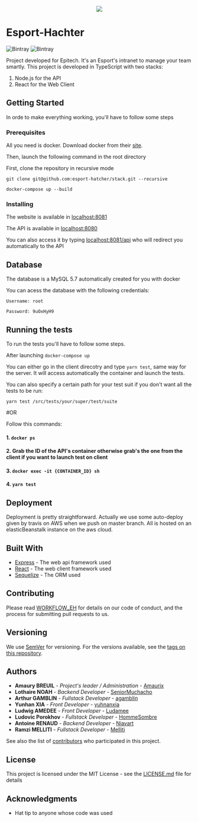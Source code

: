 
<p align="center"> 
	<img src="https://i.postimg.cc/T196WcHf/logo-4.png">
</p>

# Esport-Hachter

![Bintray](https://img.shields.io/static/v1.svg?label=Vers&message=1.0.0&color=9cf)
![Bintray](https://img.shields.io/static/v1.svg?label=Build&message=Passing&color=<green>)

Project developed for Epitech. It's an Esport's intranet to manage your team smartly. This project is developed in TypeScript with two stacks:

1. 	Node.js for the API
2. React for the Web Client

## Getting Started

In orde to make everything working, you'll have to follow some steps

### Prerequisites

All you need is docker. Download docker from their [site](https://www.docker.com/get-started).

Then, launch the following command in the root directory

First, clone the repository in recursive mode
```
git clone git@github.com:esport-hatcher/stack.git --recursive
```

```
docker-compose up --build
```

### Installing

The website is available in [localhost:8081](http://localhost:8081)

The API is available in [localhost:8080](http://localhost:8080)

You can also access it by typing [localhost:8081/api](http://localhost:8081/api/) who will redirect you automatically to the API

## Database

The database is a MySQL 5.7 automatically created for you with docker


You can acess the database with the following credentials:

	Username: root
	
	Password: 9uOxHyH9

## Running the tests

To run the tests you'll have to follow some steps.

After launching 
```docker-compose up```

You can either go in the client direcotry and type ``yarn test``, same way for the server.
It will access automatically the container and launch the tests.

You can also specify a certain path for your test suit if you don't want all the tests to be run:

```yarn test /src/tests/your/super/test/suite```


#OR


Follow this commands:

#### 1. ```docker ps```
#### 2. Grab the ID of the API's container otherwise grab's the one from the client if you want to launch test on client
#### 3. ```docker exec -it {CONTAINER_ID} sh```
#### 4. ```yarn test```


## Deployment

Deployment is pretty straightforward. Actually we use some auto-deploy given by travis on AWS when we push on master branch. All is hosted on an elasticBeanstalk instance on the aws cloud.

## Built With

* [Express](http://expressjs.com/) - The web api framework used
* [React](https://reactjs.org/) - The web client framework used
* [Sequelize](http://docs.sequelizejs.com/) - The ORM used

## Contributing

Please read [WORKFLOW_EH](https://github.com/esport-hatcher/stack/blob/master/doc/FICHE_WORKFLOW_EH.md) for details on our code of conduct, and the process for submitting pull requests to us.

## Versioning

We use [SemVer](http://semver.org/) for versioning. For the versions available, see the [tags on this repository](https://github.com/esport-hatcher/stack-esport-hatcher/tags). 

## Authors

* **Amaury BREUIL** - *Project's leader / Administration* - [Amaurix](https://github.com/Amaurix)
* **Lothaire NOAH** - *Backend Developer* - [SeniorMuchacho](https://github.com/SeniorMuchacho)
* **Arthur GAMBLIN** - *Fullstack Developer* - [agamblin](https://github.com/agamblin)
* **Yunhan XIA** - *Front Developer* - [yuhnanxia](https://github.com/yunhanxia)
* **Ludwig AMEDEE** - *Front Developer* - [Ludamee](https://github.com/Ludamee)
* **Ludovic Porokhov** - *Fullstack Developer* - [HommeSombre](https://github.com/HommeSombre)
* **Antoine RENAUD** - *Backend Developer* - [Niavart](https://github.com/Niavart)
* **Ramzi MELLITI** - *Fullstack Developer* - [Melliti](https://github.com/Melliti)

See also the list of [contributors](https://github.com/esport-hatcher/stack-esport-hatcher/contributors) who participated in this project.

## License

This project is licensed under the MIT License - see the [LICENSE.md](LICENSE.md) file for details

## Acknowledgments

* Hat tip to anyone whose code was used
